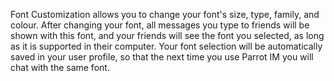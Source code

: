 Font Customization allows you to change your font's size, type, family, and colour. After changing your font, all messages you type to friends will be shown with this font, and your friends will see the font you selected, as long as it is supported in their computer. Your font selection will be automatically saved in your user profile, so that the next time you use Parrot IM you will chat with the same font.